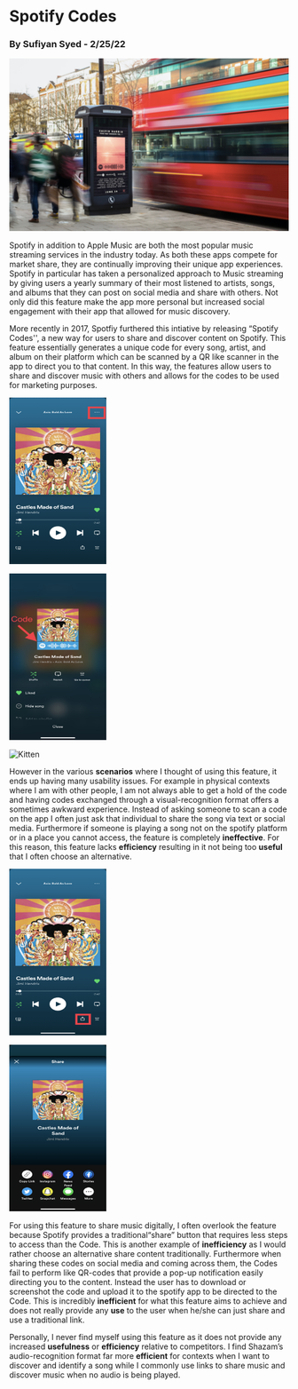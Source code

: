 # Spotify Codes 
### By Sufiyan Syed - 2/25/22

![image1](/assets/spotify_codes_poster.png)

Spotify in addition to Apple Music are both the most popular music streaming services in the industry today. As both these apps compete for market share, they are continually improving their unique app experiences. Spotify in particular has taken a personalized approach to Music streaming by giving users a yearly summary of their most listened to artists, songs, and albums that they can post on social media and share with others. Not only did this feature make the app more personal but increased social engagement with their app that allowed for music discovery. 

More recently in 2017, Spotfiy furthered this intiative by releasing “Spotify Codes'', a new way for users to share and discover content on Spotify. This feature essentially generates a unique code for every song, artist, and album on their platform which can be scanned by a QR like scanner in the app to direct you to that content. In this way, the features allow users to share and discover music with others and allows for the codes to be used for marketing purposes. 

<img src="/assets/Spotify.code.1.jpg" alt="Kitten"
	title="A cute kitten" width="175" height="300" />
 
 
<img src="/assets/spotify.code.2.jpg" alt="Kitten"
	title="A cute kitten" width="175" height="300" />
    
  
<img src="/assets/spotify.code.scanner.PNG" alt="Kitten"
	title="A cute kitten" width="175" height="300" />
 
 
However in the various **scenarios** where I thought of using this feature, it ends up having many usability issues. For example in physical contexts where I am with other people, I am not always able to get a hold of the code and having codes exchanged through a visual-recognition format offers a sometimes awkward experience. Instead of asking someone to scan a code on the app I often just ask that individual to share the song via text or social media. Furthermore if someone is playing a song not on the spotify platform or in a place you cannot access, the feature is completely **ineffective**. For this reason, this feature lacks **efficiency** resulting in it not being too **useful** that I often choose an alternative. 


<img src="/assets/spotify.code.share.1.jpg" alt="Kitten"
	title="A cute kitten" width="175" height="300" />
 
 
<img src="/assets/spotify.code.share.2.PNG" alt="Kitten"
	title="A cute kitten" width="175" height="300" />


For using this feature to share music digitally, I often overlook the feature because Spotify provides a traditional“share” button that requires less steps to access than the Code. This is another example of **inefficiency** as I would rather choose an alternative share content traditionally. Furthermore when sharing these codes on social media and coming across them, the Codes fail to perform like QR-codes that provide a pop-up notification easily directing you to the content. Instead the user has to download or screenshot the code and upload it to the spotify app to be directed to the Code. This is incredibly **inefficient** for what this feature aims to achieve and does not really provide any **use** to the user when he/she can just share and use a traditional link. 

Personally, I never find myself using this feature as it does not provide any increased **usefulness** or **efficiency** relative to competitors. I find Shazam’s audio-recognition format far more **efficient** for contexts when I want to discover and identify a song while I commonly use links to share music and discover music when no audio is being played. 


